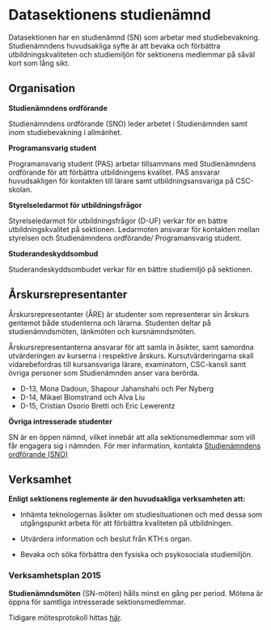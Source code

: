 # Datasektionens studienämnd

Datasektionen har en studienämnd (SN) som arbetar med studiebevakning.
Studienämndens huvudsakliga syfte är att bevaka och förbättra
utbildningskvaliteten och studiemiljön för sektionens medlemmar på såväl
kort som lång sikt.

## Organisation

**Studienämndens ordförande**

Studienämndens ordförande (SNO) leder arbetet i Studienämnden samt inom
studiebevakning i allmänhet.

**Programansvarig student**

Programansvarig student (PAS) arbetar tillsammans med Studienämndens
ordförande för att förbättra utbildningens kvalitet. PAS ansvarar
huvudsakligen för kontakten till lärare samt utbildningsansvariga på
CSC-skolan.

**Styrelseledarmot för utbildningsfrågor**

Styrelseledarmot för utbildningsfrågor (D-UF) verkar för en bättre
utbildningskvalitet på sektionen. Ledarmoten ansvarar för kontakten
mellan styrelsen och Studienämndens ordförande/ Programansvarig student.

**Studerandeskyddsombud**

Studerandeskyddsombudet verkar för en bättre studiemiljö 
på sektionen.

## Årskursrepresentanter

Årskursrepresentanter (ÅRE) är studenter som representerar sin årskurs
gentemot både studenterna och lärarna. Studenten deltar på
studienämndsmöten, länkmöten och kursnämndsmöten.

Årskursrepresentanterna ansvarar för att samla in åsikter, samt samordna
utvärderingen av kurserna i respektive årskurs. Kursutvärderingarna
skall vidarebefordras till kursansvariga lärare, examinatorn, CSC-kansli
samt övriga personer som Studienämnden anser vara berörda.

* D-13, Mona Dadoun, Shapour Jahanshahi och Per Nyberg
* D-14, Mikael Blomstrand och Alva Liu
* D-15, Cristian Osorio Bretti och Eric Lewerentz

**Övriga intresserade studenter**

SN är en öppen nämnd, vilket innebär att alla sektionsmedlemmar som vill
får engagera sig i nämnden. För mer information, kontakta
[Studienämndens ordförande (SNO)](/sektionen/funktionarsposter/4)

## Verksamhet

**Enligt sektionens reglemente är den huvudsakliga verksamheten att:**

* Inhämta teknologernas åsikter om studiesituationen och med dessa som utgångspunkt arbeta för att förbättra kvaliteten på utbildningen.

* Utvärdera information och beslut från KTH:s organ.

* Bevaka och söka förbättra den fysiska och psykosociala studiemiljön.

### Verksamhetsplan 2015

**Studienämndsmöten** (SN-möten) hålls minst en gång per period. Mötena är
öppna för samtliga intresserade sektionsmedlemmar.

Tidigare mötesprotokoll hittas
[här](http://datasektionen.se/studier/motesprotokoll).
